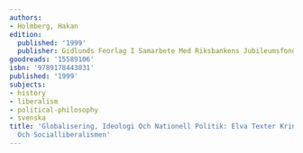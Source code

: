 ```yaml
---
authors:
- Holmberg, Hakan
edition:
  published: '1999'
  publisher: Gidlunds Feorlag I Samarbete Med Riksbankens Jubileumsfond & Bertil Ohlin-Institutet
goodreads: '15589106'
isbn: '9789178443031'
published: '1999'
subjects:
- history
- liberalism
- political-philosophy
- svenska
title: 'Globalisering, Ideologi Och Nationell Politik: Elva Texter Kring Bertil Ohlin
  Och Socialliberalismen'
---
```


